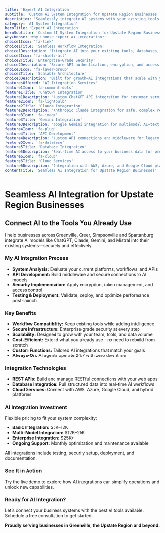 ```yaml
---
title: 'Expert AI Integration'
subtitle: 'Custom AI System Integration for Upstate Region Businesses'
description: 'Seamlessly integrate AI systems with your existing tools and workflows. My AI integration services help Upstate region businesses connect ChatGPT, Claude, Gemini, and Mistral to their current systems for secure and scalable results.'
category: 'AI System Integration'
heroTitle: 'Expert AI Integration'
heroSubtitle: 'Custom AI System Integration for Upstate Region Businesses'
whyChoose: 'Why Choose Expert AI Integration?'
choice1Icon: 'fa-link'
choice1Title: 'Seamless Workflow Integration'
choice1Description: 'Integrate AI into your existing tools, databases, and business processes—no disruption'
choice2Icon: 'fa-shield-alt'
choice2Title: 'Enterprise-Grade Security'
choice2Description: 'Secure API authentication, encryption, and access control included with every integration'
choice3Icon: 'fa-layer-group'
choice3Title: 'Scalable Architecture'
choice3Description: 'Built for growth—AI integrations that scale with your business and evolving needs'
featuresOffered: 'AI Integration Services'
feature1Icon: 'fa-comment-dots'
feature1Title: 'ChatGPT Integration'
feature1Description: 'Custom ChatGPT API integration for customer service, automation, and content workflows'
feature2Icon: 'fa-lightbulb'
feature2Title: 'Claude Integration'
feature2Description: 'Anthropic Claude integration for safe, complex reasoning and analysis use cases'
feature3Icon: 'fa-image'
feature3Title: 'Gemini Integration'
feature3Description: 'Google Gemini integration for multimodal AI—text, image, and structured content'
feature4Icon: 'fa-plug'
feature4Title: 'API Development'
feature4Description: 'Custom API connections and middleware for legacy and modern systems'
feature5Icon: 'fa-database'
feature5Title: 'Database Integration'
feature5Description: 'Real-time AI access to your business data for processing, analysis, and automation'
feature6Icon: 'fa-cloud'
feature6Title: 'Cloud Services'
feature6Description: 'Integration with AWS, Azure, and Google Cloud platforms for scalable deployment'
contentTitle: 'Seamless AI Integration for Upstate Region Businesses'
---
```


# Seamless AI Integration for Upstate Region Businesses

## Connect AI to the Tools You Already Use

I help businesses across Greenville, Greer, Simpsonville and Spartanburg integrate AI models like ChatGPT, Claude, Gemini, and Mistral into their existing systems—securely and effectively.

### My AI Integration Process

- **System Analysis:** Evaluate your current platforms, workflows, and APIs
- **API Development:** Build middleware and secure connections to AI models
- **Security Implementation:** Apply encryption, token management, and access control
- **Testing & Deployment:** Validate, deploy, and optimize performance post-launch

### Key Benefits

- **Workflow Compatibility:** Keep existing tools while adding intelligence
- **Secure Infrastructure:** Enterprise-grade security at every step
- **Scalability:** Designed to grow with your team, tools, and data volume
- **Cost-Efficient:** Extend what you already use—no need to rebuild from scratch
- **Custom Functions:** Tailored AI integrations that match your goals
- **Always-On:** AI agents operate 24/7 with zero downtime

### Integration Technologies

- **REST APIs:** Build and manage RESTful connections with your web apps
- **Database Integration:** Pull structured data into real-time AI workflows
- **Cloud Services:** Connect with AWS, Azure, Google Cloud, and hybrid platforms

### AI Integration Investment

Flexible pricing to fit your system complexity:

- **Basic Integration:** $5K–12K
- **Multi-Model Integration:** $12K–25K
- **Enterprise Integration:** $25K+
- **Ongoing Support:** Monthly optimization and maintenance available

All integrations include testing, security setup, deployment, and documentation.

### See It in Action

Try the live demo to explore how AI integrations can simplify operations and unlock new capabilities.

### Ready for AI Integration?

Let’s connect your business systems with the best AI tools available. Schedule a free consultation to get started.

**Proudly serving businesses in Greenville, the Upstate Region and beyond.**
